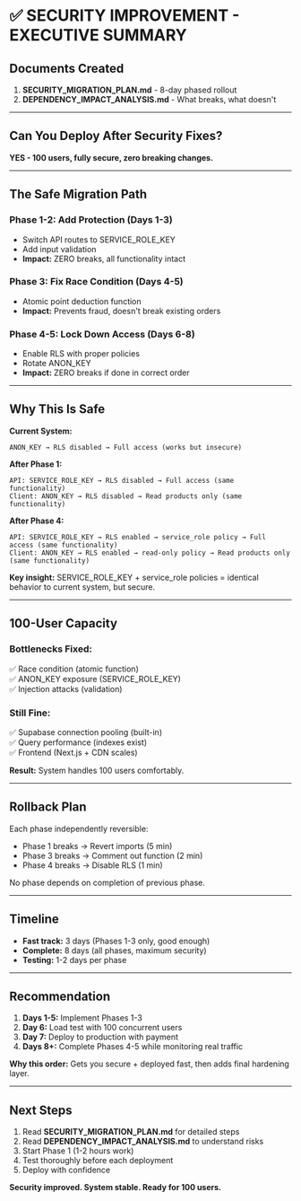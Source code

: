 # ✅ SECURITY IMPROVEMENT - EXECUTIVE SUMMARY

## Documents Created
1. **SECURITY_MIGRATION_PLAN.md** - 8-day phased rollout
2. **DEPENDENCY_IMPACT_ANALYSIS.md** - What breaks, what doesn't

---

## Can You Deploy After Security Fixes?

**YES - 100 users, fully secure, zero breaking changes.**

---

## The Safe Migration Path

### Phase 1-2: Add Protection (Days 1-3)
- Switch API routes to SERVICE_ROLE_KEY
- Add input validation
- **Impact:** ZERO breaks, all functionality intact

### Phase 3: Fix Race Condition (Days 4-5)  
- Atomic point deduction function
- **Impact:** Prevents fraud, doesn't break existing orders

### Phase 4-5: Lock Down Access (Days 6-8)
- Enable RLS with proper policies
- Rotate ANON_KEY
- **Impact:** ZERO breaks if done in correct order

---

## Why This Is Safe

**Current System:**
```
ANON_KEY → RLS disabled → Full access (works but insecure)
```

**After Phase 1:**
```
API: SERVICE_ROLE_KEY → RLS disabled → Full access (same functionality)
Client: ANON_KEY → RLS disabled → Read products only (same functionality)
```

**After Phase 4:**
```
API: SERVICE_ROLE_KEY → RLS enabled → service_role policy → Full access (same functionality)
Client: ANON_KEY → RLS enabled → read-only policy → Read products only (same functionality)
```

**Key insight:** SERVICE_ROLE_KEY + service_role policies = identical behavior to current system, but secure.

---

## 100-User Capacity

### Bottlenecks Fixed:
✅ Race condition (atomic function)  
✅ ANON_KEY exposure (SERVICE_ROLE_KEY)  
✅ Injection attacks (validation)

### Still Fine:
✅ Supabase connection pooling (built-in)  
✅ Query performance (indexes exist)  
✅ Frontend (Next.js + CDN scales)

**Result:** System handles 100 users comfortably.

---

## Rollback Plan

Each phase independently reversible:
- Phase 1 breaks → Revert imports (5 min)
- Phase 3 breaks → Comment out function (2 min)  
- Phase 4 breaks → Disable RLS (1 min)

No phase depends on completion of previous phase.

---

## Timeline

- **Fast track:** 3 days (Phases 1-3 only, good enough)
- **Complete:** 8 days (all phases, maximum security)
- **Testing:** 1-2 days per phase

---

## Recommendation

1. **Days 1-5:** Implement Phases 1-3
2. **Day 6:** Load test with 100 concurrent users
3. **Day 7:** Deploy to production with payment
4. **Days 8+:** Complete Phases 4-5 while monitoring real traffic

**Why this order:** Gets you secure + deployed fast, then adds final hardening layer.

---

## Next Steps

1. Read **SECURITY_MIGRATION_PLAN.md** for detailed steps
2. Read **DEPENDENCY_IMPACT_ANALYSIS.md** to understand risks
3. Start Phase 1 (1-2 hours work)
4. Test thoroughly before each deployment
5. Deploy with confidence

**Security improved. System stable. Ready for 100 users.**
